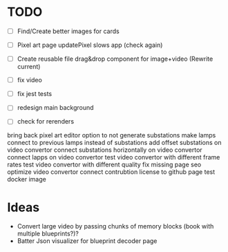 
# TODO
- [ ] Find/Create better images for cards
- [ ] Pixel art page updatePixel slows app (check again)
- [ ] Create reusable file drag&drop component for image+video (Rewrite current)
- [ ] fix video
- [ ] fix jest tests
- [ ] redesign main background
- [ ] check for rerenders




bring back pixel art editor 
option to not generate substations
make lamps connect to previous lamps instead of substations
add offset substations on video convertor
connect substations horizontally on video convertor
connect lapps on video convertor
test video convertor with different frame rates
test video convertor with different quality
fix missing page seo
optimize video convertor
connect contrubtion license to github page
test docker image


# Ideas
- Convert large video by passing chunks of memory blocks (book with multiple blueprints?)?
- Batter Json visualizer for blueprint decoder page